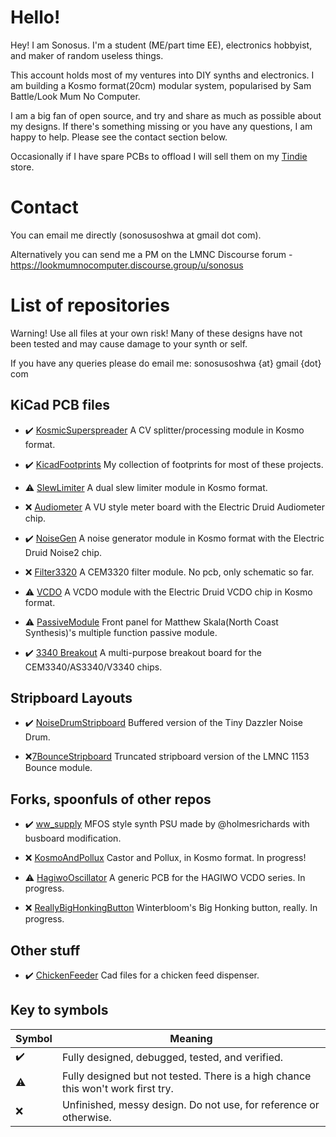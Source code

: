 # Hello!

Hey! I am Sonosus. I'm a student (ME/part time EE), electronics hobbyist, and maker of random useless things.

This account holds most of my ventures into DIY synths and electronics. I am building a Kosmo format(20cm) modular system, popularised by Sam Battle/Look Mum No Computer.

I am a big fan of open source, and try and share as much as possible about my designs. If there's something missing or you have any questions, I am happy to help. Please see the contact section below.

Occasionally if I have spare PCBs to offload I will sell them on my [Tindie](https://tindie.com/stores/sonosus) store.


# Contact

You can email me directly (sonosusoshwa at gmail dot com).

Alternatively you can send me a PM on the LMNC Discourse forum - https://lookmumnocomputer.discourse.group/u/sonosus


# List of repositories

Warning! Use all files at your own risk! Many of these designs have not been tested and may cause damage to your synth or self.

If you have any queries please do email me: sonosusoshwa {at} gmail {dot} com

## KiCad PCB files

* :heavy_check_mark: [KosmicSuperspreader](Https://github.com/sonosus/kosmicsuperspreader) A CV splitter/processing module in Kosmo format.

* :heavy_check_mark: [KicadFootprints](Https://github.com/sonosus/kicadfootprints) My collection of footprints for most of these projects.

* :warning: [SlewLimiter](Https://github.com/sonosus/slewlimiter) A dual slew limiter module in Kosmo format.

* :x: [Audiometer](Https://Https://github.com/sonosus/audiometer) A VU style meter board with the Electric Druid Audiometer chip.

* :heavy_check_mark: [NoiseGen](Https://github.com/sonosus/noisegen) A noise generator module in Kosmo format with the Electric Druid Noise2 chip.

* :x: [Filter3320](Https://github.com/sonosus/filter3320) A CEM3320 filter module. No pcb, only schematic so far.

* :warning: [VCDO](Https://github.com/sonosus/vcdo) A VCDO module with the Electric Druid VCDO chip in Kosmo format.

* :warning: [PassiveModule](https://github.com/sonosus/passivemodule) Front panel for Matthew Skala(North Coast Synthesis)'s multiple function passive module.

* :heavy_check_mark: [3340 Breakout](https://github.com/sonosus/3340Breakout) A multi-purpose breakout board for the CEM3340/AS3340/V3340 chips. 

## Stripboard Layouts
* :heavy_check_mark: [NoiseDrumStripboard](Https://github.com/sonosus/noisedrumstripboard) Buffered version of the Tiny Dazzler Noise Drum.

* :x:[7BounceStripboard](Https://github.com/sonosus/7bouncestripboard) Truncated stripboard version of the LMNC 1153 Bounce module.

## Forks, spoonfuls of other repos

* :heavy_check_mark: [ww_supply](https://github.com/sonosus/ww_supply) MFOS style synth PSU made by @holmesrichards with busboard modification.

* :x: [KosmoAndPollux](https://github.com/sonosus/kosmoandpollux) Castor and Pollux, in Kosmo format. In progress!

* :warning: [HagiwoOscillator](https://github.com/sonosus/hagiwooscillator) A generic PCB for the HAGIWO VCDO series. In progress.

* :x: [ReallyBigHonkingButton](https://github.com/sonosus/really_big_honking_button) Winterbloom's Big Honking button, really. In progress.

## Other stuff
* :heavy_check_mark: [ChickenFeeder](Https://github.com/sonosus/chickenfeeder) Cad files for a chicken feed dispenser.

## Key to symbols
| Symbol             | Meaning                                                                          |  
|--------------------|----------------------------------------------------------------------------------|
| :heavy_check_mark: | Fully designed, debugged, tested, and verified.                                  |
| :warning:          | Fully designed but not tested. There is a high chance this won't work first try. |
| :x:                | Unfinished, messy design. Do not use, for reference or otherwise.                |
